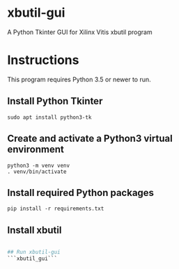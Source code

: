 # xbutil-gui
A Python Tkinter GUI for Xilinx Vitis xbutil program

# Instructions
This program requires Python 3.5 or newer to run.

## Install Python Tkinter
```
sudo apt install python3-tk
```

## Create and activate a Python3 virtual environment
```
python3 -m venv venv
. venv/bin/activate
```

## Install required Python packages
```pip install -r requirements.txt```

## Install xbutil
```python setup.py develop

## Run xbutil-gui
```xbutil_gui```
